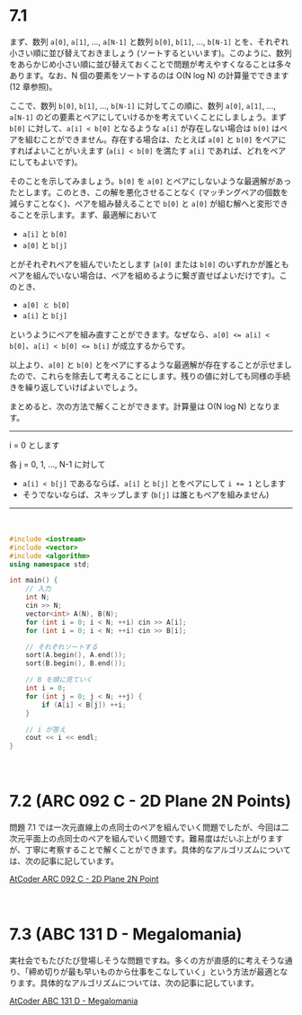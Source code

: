 # 7.1

まず、数列 `a[0]`, `a[1]`, ..., `a[N-1]` と数列 `b[0]`, `b[1]`, ..., `b[N-1]` とを、それぞれ小さい順に並び替えておきましょう (ソートするといいます)。このように、数列をあらかじめ小さい順に並び替えておくことで問題が考えやすくなることは多々あります。なお、N 個の要素をソートするのは O(N log N) の計算量でできます (12 章参照)。

ここで、数列 `b[0]`, `b[1]`, ..., `b[N-1]` に対してこの順に、数列 `a[0]`, `a[1]`, ..., `a[N-1]` のどの要素とペアにしていけるかを考えていくことにしましょう。まず `b[0]` に対して、`a[i] < b[0]` となるような `a[i]` が存在しない場合は `b[0]` はペアを組むことができません。存在する場合は、たとえば `a[0]` と `b[0]` をペアにすればよいことがいえます (`a[i] < b[0]` を満たす `a[i]` であれば、どれをペアにしてもよいです)。

そのことを示してみましょう。`b[0]` を `a[0]` とペアにしないような最適解があったとします。このとき、この解を悪化させることなく (マッチングペアの個数を減らすことなく)、ペアを組み替えることで `b[0]` と `a[0]` が組む解へと変形できることを示します。まず、最適解において

- `a[i]` と `b[0]`
- `a[0]` と `b[j]`

とがそれぞれペアを組んでいたとします (`a[0]` または `b[0]` のいずれかが誰ともペアを組んでいない場合は、ペアを組めるように繋ぎ直せばよいだけです)。このとき、

- `a[0] と b[0]`
- `a[i]` と `b[j]`

というようにペアを組み直すことができます。なぜなら、`a[0] <= a[i] < b[0]`、`a[i] < b[0] <= b[i]` が成立するからです。

以上より、`a[0]` と `b[0]` とをペアにするような最適解が存在することが示せましたので、これらを除去して考えることにします。残りの値に対しても同様の手続きを繰り返していけばよいでしょう。

まとめると、次の方法で解くことができます。計算量は O(N log N) となります。

-----

i = 0 とします

各 j = 0, 1, ..., N-1 に対して

- `a[i] < b[j]` であるならば、`a[i]` と `b[j]` とをペアにして `i += 1` とします
- そうでないならば、スキップします (`b[j]` は誰ともペアを組みません)

-----

　

```cpp
#include <iostream>
#include <vector>
#include <algorithm>
using namespace std;

int main() {
    // 入力
    int N;
    cin >> N;
    vector<int> A(N), B(N);
    for (int i = 0; i < N; ++i) cin >> A[i];
    for (int i = 0; i < N; ++i) cin >> B[i];

    // それぞれソートする
    sort(A.begin(), A.end());
    sort(B.begin(), B.end());

    // B を順に見ていく
    int i = 0;
    for (int j = 0; j < N; ++j) {
        if (A[i] < B[j]) ++i;
    }

    // i が答え
    cout << i << endl;
}
```

　

# 7.2 (ARC 092 C - 2D Plane 2N Points)

問題 7.1 では一次元直線上の点同士のペアを組んでいく問題でしたが、今回は二次元平面上の点同士のペアを組んでいく問題です。難易度はだいぶ上がりますが、丁寧に考察することで解くことができます。具体的なアルゴリズムについては、次の記事に記しています。

[AtCoder ARC 092 C - 2D Plane 2N Point](https://drken1215.hatenablog.com/entry/2021/07/05/183800)

　

# 7.3 (ABC 131 D - Megalomania)

実社会でもたびたび登場しそうな問題ですね。多くの方が直感的に考えそうな通り、「締め切りが最も早いものから仕事をこなしていく」という方法が最適となります。具体的なアルゴリズムについては、次の記事に記しています。

[AtCoder ABC 131 D - Megalomania](https://drken1215.hatenablog.com/entry/2019/06/22/224800)




